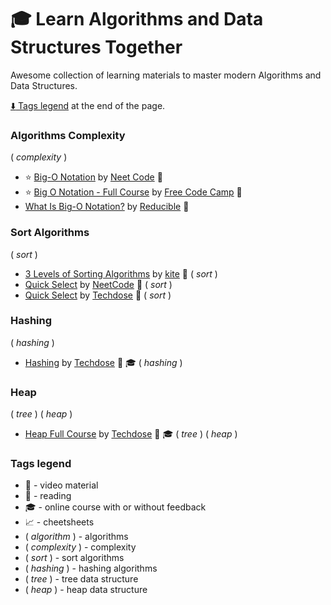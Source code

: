 # :mortar_board: Learn Algorithms and Data Structures Together

Awesome collection of learning materials to master modern Algorithms and Data Structures.

[:arrow_down: Tags legend](#tags-legend) at the end of the page.

<!-- - []() by []() :movie_camera: -->
<!-- - []() by []() :movie_camera: :mortar_board: -->

### Algorithms Complexity

( _complexity_ )

- :star: [Big-O Notation](https://www.youtube.com/watch?v=BgLTDT03QtU) by [Neet Code](https://www.youtube.com/@NeetCode) :movie_camera:
- :star: [Big O Notation - Full Course](https://www.youtube.com/watch?v=Mo4vesaut8g) by [Free Code Camp](https://www.youtube.com/@freecodecamp) :movie_camera:
- [What Is Big-O Notation?](https://www.youtube.com/watch?v=Q_1M2JaijjQ) by [Reducible](https://www.youtube.com/@Reducible/videos) :movie_camera:

### Sort Algorithms

( _sort_ )

- [3 Levels of Sorting Algorithms](https://www.youtube.com/watch?v=qk7b4-iyCJ4) by [kite](https://www.youtube.com/@KiteHQ) :movie_camera: ( _sort_ )
- [Quick Select](https://www.youtube.com/watch?v=XEmy13g1Qxc) by [NeetCode](https://www.youtube.com/@NeetCode) :movie_camera: ( _sort_ )
- [Quick Select](https://www.youtube.com/watch?v=BP7GCALO2v8) by [Techdose](https://www.youtube.com/@techdose4u) :movie_camera: ( _sort_ )

### Hashing

( _hashing_ )

- [Hashing](https://www.youtube.com/playlist?list=PLEJXowNB4kPxWxRGSSn4qLdZm0h_XHqzt) by [Techdose](https://www.youtube.com/@techdose4u) :movie_camera: :mortar_board: ( _hashing_ )

### Heap

( _tree_ ) ( _heap_ )

- [Heap Full Course](https://www.youtube.com/playlist?list=PLEJXowNB4kPyP2PdMhOUlTY6GrRIITx28) by [Techdose](https://www.youtube.com/@techdose4u) :movie_camera: :mortar_board: ( _tree_ ) ( _heap_ )

### Tags legend

- :movie_camera: - video material
- :page_facing_up: - reading
- :mortar_board: - online course with or without feedback
- :chart_with_upwards_trend: - cheetsheets
- ( _algorithm_ ) - algorithms
- ( _complexity_ ) - complexity
- ( _sort_ ) - sort algorithms
- ( _hashing_ ) - hashing algorithms
- ( _tree_ ) - tree data structure
- ( _heap_ ) - heap data structure

